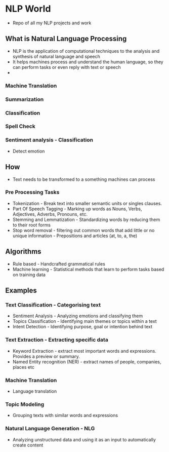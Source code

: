# NLP World
- Repo of all my NLP projects and work

## What is Natural Language Processing
- NLP is the application of computational techniques to the analysis and synthesis of natural language and speech
- It helps machines process and understand the human language, so they can perform tasks or even reply with text or speech
- 



### Machine Translation

### Summarization

### Classification

### Spell Check

### Sentiment analysis - Classification
- Detect emotion


## How

- Text needs to be transformed to a something machines can process

### Pre Processing Tasks

- Tokenization - Break text into smaller semantic units or singles clauses.
- Part Of Speech Tagging - Marking up words as Nouns, Verbs, Adjectives, Adverbs, Pronouns, etc.
- Stemming and Lemmatization - Standardizing words by reducing them to their root forms
- Stop word removal - filtering out common words that add little or no unique information - Prepositions and articles (at, to, a, the)

## Algorithms
- Rule based - Handcrafted grammatical rules
- Machine learning - Statistical methods that learn to perform tasks based on training data

## Examples

### Text Classification - Categorising text
- Sentiment Analysis - Analyzing emotions and classifying them
- Topics Classification - Identifying main themes or topics within a text
- Intent Detection - Identifying purpose, goal or intention behind text 

### Text Extraction - Extracting specific data
- Keyword Extraction - extract most important words and expressions. Provides a preview or summary.
- Named Entity recognition (NER) - extract names of people, companies, places etc

### Machine Translation
- Language translation

### Topic Modeling
- Grouping texts with similar words and expressions

### Natural Language Generation - NLG
- Analyzing unstructured data and using it as an input to automatically create content


